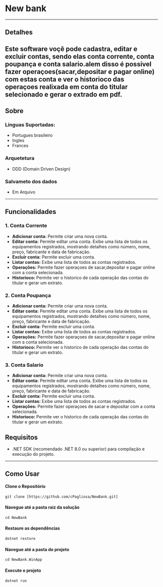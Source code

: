 # New bank
---
## Detalhes

Este software voçê pode cadastra, editar e excluir contas, sendo elas conta corrente, conta poupança e conta salario.alem disso é possivel fazer operaçoes(sacar,depositar e pagar online) com estas conta e ver o historioco das operaçoes realixada em conta do titular selecionado e gerar o extrado em pdf. 
---
## Sobre
### Linguas Suportadas:
  - Portugues brasileiro
  - Ingles
  - Frances
### Arquetetura
- DDD (Domain Driven Design)
### Salvameto dos dados
- Em Arquivo
---
## Funcionalidades

### 1. Conta Corrente

- **Adicionar conta:** Permite criar uma nova conta.
- **Editar conta:** Permite editar uma conta. Exibe uma lista de todos os equipamentos registrados, mostrando detalhes como número, nome, preço, fabricante e data de fabricação.
- **Excluir conta:** Permite excluir uma conta.
- **Listar contas:** Exibe uma lista de todos as contas registrados.
- **Operações:** Permite fazer operaçoes de sacar,depositar e pagar online com a conta selecionada.
- **Historioco:** Permite ver o historico de cada operação das contas do titular e gerar um extrato.
  
### 2. Conta Poupança

- **Adicionar conta:** Permite criar uma nova conta.
- **Editar conta:** Permite editar uma conta. Exibe uma lista de todos os equipamentos registrados, mostrando detalhes como número, nome, preço, fabricante e data de fabricação.
- **Excluir conta:** Permite excluir uma conta.
- **Listar contas:** Exibe uma lista de todos as contas registrados.
- **Operações:** Permite fazer operaçoes de sacar,depositar e pagar online com a conta selecionada.
- **Historioco:** Permite ver o historico de cada operação das contas do titular e gerar um extrato.
  
### 3. Conta Salario

- **Adicionar conta:** Permite criar uma nova conta.
- **Editar conta:** Permite editar uma conta. Exibe uma lista de todos os equipamentos registrados, mostrando detalhes como número, nome, preço, fabricante e data de fabricação.
- **Excluir conta:** Permite excluir uma conta.
- **Listar contas:** Exibe uma lista de todos as contas registrados.
- **Operações:** Permite fazer operaçoes de sacar e depositar com a conta selecionada.
- **Historioco:** Permite ver o historico de cada operação das contas do titular e gerar um extrato.

## Requisitos

- .NET SDK (recomendado .NET 8.0 ou superior) para compilação e execução do projeto.
---
## Como Usar

#### Clone o Repositório
```
git clone [https://github.com/cPagliosa/NewBank.git]
```

#### Navegue até a pasta raiz da solução
```
cd NewBank
```

#### Restaure as dependências
```
dotnet restore
```

#### Navegue até a pasta do projeto
```
cd NewBank.WinApp
```

#### Execute o projeto
```
dotnet run
```

